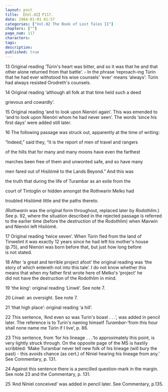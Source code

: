 ```yaml
---
layout: post
title: 【Vol.02】P117.
date: 1984-01-01 01:57
categories: ["Vol.02 The Book of Lost Tales II"]
chapters: [""]
page_num: 117
characters: 
tags: 
description: 
published: true
---
```


<p style="text-indent: 0;">
 13 Original reading ‘Túrin's heart was bitter, and so it was that he and that other alone returned from that battle’. - In the phrase ‘reproach-ing Túrin that he had ever withstood his wise counsels' ‘ever’ means ‘always’: Túrin had always resisted Orodreth's counsels.
</p>

 14 Original reading ‘although all folk at that time held such a deed

 grievous and cowardly’.

15 Original reading ‘and to look upon Nienóri again’. This was emended to ‘and to look upon Nienóri whom he had never seen’. The words ‘since his first days' were added still later.

16 The following passage was struck out, apparently at the time of writing:

“Indeed,” said they, “it is the report of men of travel and rangers

of the hills that for many and many moons have even the farthest

 marches been free of them and unwonted safe, and so have many

 men fared out of Hisilómë to the Lands Beyond.” And this was

the truth that during the life of Turambar as an exile from the

court of Tintoglin or hidden amongst the Rothwarin Melko had

troubled Hisilómë little and the paths thereto.

<I>(Rothwarin</I> was the original form throughout, replaced later by <I>Rodothlim.</I>) See p. 92, where the situation described in the rejected passage is referred to the earlier time (before the destruction of the Rodothlim) when Mavwin and Nienóri left Hisilómë.

17 Original reading ‘twice seven’. When Túrin fled from the land of<BR>Tinwelint it was exactly 12 years since he had left his mother's house<BR> (p.75), and Nienóri was born before that, but just how long before<BR>is not stated.

18 After ‘a great and terrible project afoot’ the original reading was ‘the<BR>story of which entereth not into this tale’. I do not know whether this<BR><I></I> means that when my father first wrote here of Melko's ‘project’ he<BR>did not have the destruction of the Rodothlim in mind.

19 ‘the king’: original reading ‘Linwë’. See note 7.

20 <I>Linwë</I>: an oversight. See note 7.

21 ‘that high place’: original reading ‘a hill’.

22 This sentence, ‘And even so was Turin's boast . . .’, was added in pencil later. The reference is to Turin's naming himself <I>Turambar-</I>‘from this hour shall none name me Túrin if I live’, p. 86.

23 This sentence, from ‘for his lineage . . .‘to approximately this point, is very lightly struck through. On the opposite page of the MS is hastily scribbled: ‘Make Turambar never tell new folk of his lineage (will bury the past) - this avoids chance (as cert.) of Níniel hearing his lineage from any.’ See Commentary, p. 131.

24 Against this sentence there is a pencilled question-mark in the margin. See note 23 and the Commentary, p. 131.

25 ‘And Níniel conceived’ was added in pencil later. See Commentary, p.135.

